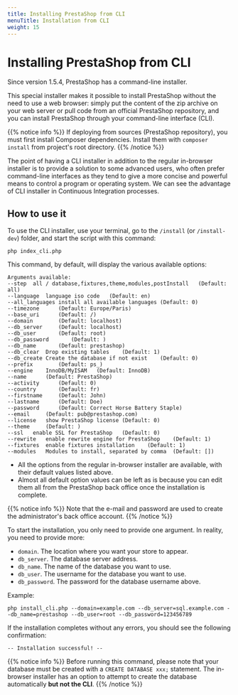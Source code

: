 ```yaml
---
title: Installing PrestaShop from CLI
menuTitle: Installation from CLI
weight: 15
---
```


# Installing PrestaShop from CLI

Since version 1.5.4, PrestaShop has a command-line installer.

This special installer makes it possible to install PrestaShop without the need to use a web browser: simply put the content of the zip archive on your web server or pull code from an official PrestaShop repository, and you can install PrestaShop through your command-line interface (CLI). 

{{% notice info %}}
If deploying from sources (PrestaShop repository), you must first install Composer dependencies.
Install them with `composer install` from project's root directory.
{{% /notice %}}

The point of having a CLI installer in addition to the regular in-browser installer is to provide a solution to some advanced users, who often prefer command-line interfaces as they tend to give a more concise and powerful means to control a program or operating system. We can see the advantage of CLI installer in Continuous Integration processes.

## How to use it

To use the CLI installer, use your terminal, go to the `/install` (or `/install-dev`) folder, and start the script with this command:

```shell
php index_cli.php
```

This command, by default, will display the various available options:

```
Arguments available:
--step	all / database,fixtures,theme,modules,postInstall	(Default: all)
--language	language iso code	(Default: en)
--all_languages	install all available languages	(Default: 0)
--timezone		(Default: Europe/Paris)
--base_uri		(Default: /)
--domain		(Default: localhost)
--db_server		(Default: localhost)
--db_user		(Default: root)
--db_password		(Default: )
--db_name		(Default: prestashop)
--db_clear	Drop existing tables	(Default: 1)
--db_create	Create the database if not exist	(Default: 0)
--prefix		(Default: ps_)
--engine	InnoDB/MyISAM	(Default: InnoDB)
--name		(Default: PrestaShop)
--activity		(Default: 0)
--country		(Default: fr)
--firstname		(Default: John)
--lastname		(Default: Doe)
--password		(Default: Correct Horse Battery Staple)
--email		(Default: pub@prestashop.com)
--license	show PrestaShop license	(Default: 0)
--theme		(Default: )
--ssl	enable SSL for PrestaShop	(Default: 0)
--rewrite	enable rewrite engine for PrestaShop	(Default: 1)
--fixtures	enable fixtures installation	(Default: 1)
--modules	Modules to install, separated by comma	(Default: [])
```

- All the options from the regular in-browser installer are available, with their default values listed above.
- Almost all default option values can be left as is because you can edit them all from the PrestaShop back office once the installation is complete. 

{{% notice info %}}
Note that the e-mail and password are used to create the administrator's back office account.
{{% /notice %}}

To start the installation, you only need to provide one argument. In reality, you need to provide more:

- `domain`. The location where you want your store to appear.
- `db_server`. The database server address.
- `db_name`. The name of the database you want to use.
- `db_user`. The username for the database you want to use.
- `db_password`. The password for the database username above.

Example:

```shell
php install_cli.php --domain=example.com --db_server=sql.example.com --db_name=prestashop --db_user=root --db_password=123456789
```

If the installation completes without any errors, you should see the following confirmation:

```shell
-- Installation successful! --
```

{{% notice info %}}
Before running this command, please note that your database must be created with a `CREATE DATABASE xxx;` statement. 
The in-browser installer has an option to attempt to create the database automatically **but not the CLI**.
{{% /notice %}}